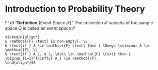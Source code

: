 # Introduction to Probability Theory

!!! df "**Definition** (Event Space $\mathcal{F}$)"
    The collection $\mathcal{F}$ subsets of the sample space $\Omega$ is called an *event space* if 
    
    $$\begin{align*}
    & \mathcal{F} \text{ is non-empty}, \\
    & \text{if } A \in \mathcal{F} \text{ then } \Omega \setminus A \in \mathcal{F}, \\
    & \text{if } A_1, A_2, \dots \in \mathcal{F} \text{ then } \bigcup_{i=1}^{\infty} A_i \in \mathcal{F}.
    \end{align*}$$
    
    